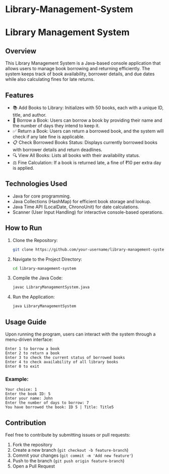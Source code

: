 # Library-Management-System
# Library Management System

## Overview
This Library Management System is a Java-based console application that allows users to manage book borrowing and returning efficiently. The system keeps track of book availability, borrower details, and due dates while also calculating fines for late returns.

## Features
- 📚 Add Books to Library: Initializes with 50 books, each with a unique ID, title, and author.
- 👤 Borrow a Book: Users can borrow a book by providing their name and the number of days they intend to keep it.
- ✅ Return a Book: Users can return a borrowed book, and the system will check if any late fine is applicable.
- 📋 Check Borrowed Books Status: Displays currently borrowed books with borrower details and return deadlines.
- 🔍 View All Books: Lists all books with their availability status.
- ⚖ Fine Calculation: If a book is returned late, a fine of ₹10 per extra day is applied.

## Technologies Used
- Java for core programming.
- Java Collections (HashMap) for efficient book storage and lookup.
- Java Time API (LocalDate, ChronoUnit) for date calculations.
- Scanner (User Input Handling) for interactive console-based operations.

## How to Run
1. Clone the Repository:
   ```sh
   git clone https://github.com/your-username/library-management-system.git
   ```
2. Navigate to the Project Directory:
   ```sh
   cd library-management-system
   ```
3. Compile the Java Code:
   ```sh
   javac LibraryManagementSystem.java
   ```
4. Run the Application:
   ```sh
   java LibraryManagementSystem
   ```

## Usage Guide
Upon running the program, users can interact with the system through a menu-driven interface:

```
Enter 1 to borrow a book
Enter 2 to return a book
Enter 3 to check the current status of borrowed books
Enter 4 to check availability of all library books
Enter 0 to exit
```
### Example:
```
Your choice: 1  
Enter the book ID: 5  
Enter your name: John  
Enter the number of days to borrow: 7  
You have borrowed the book: ID 5 | Title: Title5  
```

## Contribution
Feel free to contribute by submitting issues or pull requests:
1. Fork the repository
2. Create a new branch (`git checkout -b feature-branch`)
3. Commit your changes (`git commit -m 'Add new feature'`)
4. Push to the branch (`git push origin feature-branch`)
5. Open a Pull Request


